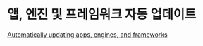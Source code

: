 # 앱, 엔진 및 프레임워크 자동 업데이트

[Automatically updating apps, engines, and frameworks](https://youtu.be/5nRZ5GgcOnk?t=28m59s)